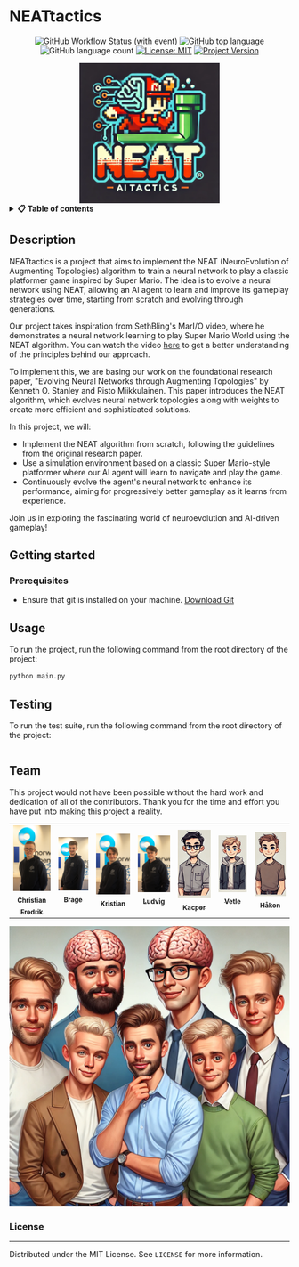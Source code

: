 # NEATtactics

<div align="center">

![GitHub Workflow Status (with event)](https://img.shields.io/github/actions/workflow/status/CogitoNTNU/NEATtactics/ci.yml)
![GitHub top language](https://img.shields.io/github/languages/top/CogitoNTNU/NEATtactics)
![GitHub language count](https://img.shields.io/github/languages/count/CogitoNTNU/NEATtactics)
[![License: MIT](https://img.shields.io/badge/License-MIT-yellow.svg)](https://opensource.org/licenses/MIT)
[![Project Version](https://img.shields.io/badge/version-0.0.1-blue)](https://img.shields.io/badge/version-0.0.1-blue)

<img src="docs/images/logo.png" width="50%" alt="Cogito Project Logo" style="display: block; margin-left: auto; margin-right: auto;">
</div>

<details> 
<summary><b>📋 Table of contents </b></summary>

- [NEATtactics](#neattactics)
  - [Description](#description)
  - [Getting started](#getting-started)
    - [Prerequisites](#prerequisites)
  - [Usage](#usage)
  - [Testing](#testing)
  - [Team](#team)
    - [License](#license)

</details>

## Description

NEATtactics is a project that aims to implement the NEAT (NeuroEvolution of Augmenting Topologies) algorithm to train a neural network to play a classic platformer game inspired by Super Mario. The idea is to evolve a neural network using NEAT, allowing an AI agent to learn and improve its gameplay strategies over time, starting from scratch and evolving through generations.

Our project takes inspiration from SethBling's MarI/O video, where he demonstrates a neural network learning to play Super Mario World using the NEAT algorithm. You can watch the video [here](https://www.youtube.com/watch?v=qv6UVOQ0F44) to get a better understanding of the principles behind our approach.

To implement this, we are basing our work on the foundational research paper, "Evolving Neural Networks through Augmenting Topologies" by Kenneth O. Stanley and Risto Miikkulainen. This paper introduces the NEAT algorithm, which evolves neural network topologies along with weights to create more efficient and sophisticated solutions.

In this project, we will:

- Implement the NEAT algorithm from scratch, following the guidelines from the original research paper.
- Use a simulation environment based on a classic Super Mario-style platformer where our AI agent will learn to navigate and play the game.
- Continuously evolve the agent's neural network to enhance its performance, aiming for progressively better gameplay as it learns from experience.

Join us in exploring the fascinating world of neuroevolution and AI-driven gameplay!

## Getting started
<!-- TODO: In this Section you describe how to install this project in its intended environment.(i.e. how to get it to run)  
-->

<!-- TODO: Describe how to configure the project (environment variables, config files, etc.).

### Configuration
Create a `.env` file in the root directory of the project and add the following environment variables:

```bash
OPENAI_API_KEY = 'your_openai_api_key'
MONGODB_URI = 'your_secret_key'
```
-->

### Prerequisites
<!-- TODO: In this section you put what is needed for the program to run.
For example: OS version, programs, libraries, etc.  

-->
- Ensure that git is installed on your machine. [Download Git](https://git-scm.com/downloads)

## Usage

To run the project, run the following command from the root directory of the project:

```bash
python main.py
```
<!-- TODO: Instructions on how to run the project and use its features. -->

## Testing

To run the test suite, run the following command from the root directory of the project:

```bash

```

## Team

This project would not have been possible without the hard work and dedication of all of the contributors. Thank you for the time and effort you have put into making this project a reality.

<table align="center">
    <tr>
        <td align="center">
            <a href="https://github.com/ChristianFredrikJohnsen">
              <img src="./docs/images/christian.jpg" width="100px;" alt="Christian Fredrik"/><br />
              <sub><b>Christian Fredrik</b></sub>
            </a>
        </td>
        <td align="center">
            <a href="https://github.com/BrageHK">
              <img src="./docs/images/brage.jpg" width="100px;" alt="Brage"/><br />
              <sub><b>Brage</b></sub>
            </a>
        </td>
        <td align="center">
            <a href="https://github.com/kristiancarlenius">
              <img src="./docs/images/kristian.jpg" width="100px;" alt="Kristian"/><br />
              <sub><b>Kristian</b></sub>
            </a>
        </td>
        <td align="center">
            <a href="https://github.com/ludvigovrevik">
              <img src="./docs/images/ludvig.jpg" width="100px;" alt="Ludvig"/><br />
              <sub><b>Ludvig</b></sub>
            </a>
        </td>
        <td align="center">
            <a href="https://github.com/kapi0okapi">
              <img src="./docs/images/generic1.png" width="100px;" alt="Kacper"/><br />
              <sub><b>Kacper</b></sub>
            </a>
        </td>
        <td align="center">
            <a href="https://github.com/Vetlets05">
              <img src="./docs/images/generic2.png" width="100px;" alt="Vetle"/><br />
              <sub><b>Vetle</b></sub>
            </a>
        </td>
        <td align="center">
            <a href="https://github.com/Hako2807">
              <img src="./docs/images/generic3.png" width="100px;" alt="Håkon"/><br />
              <sub><b>Håkon</b></sub>
            </a>
        </td>
    </tr>
</table>

![Group picture](docs/images/team.png)

### License

------
Distributed under the MIT License. See `LICENSE` for more information.
